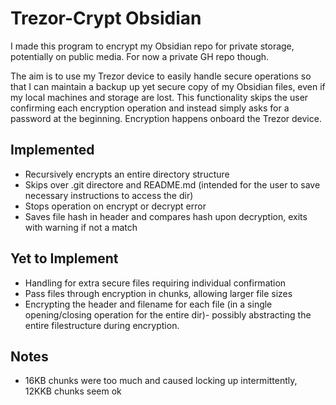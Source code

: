 # Trezor-Crypt Obsidian

I made this program to encrypt my Obsidian repo for private storage, potentially on public media. For now a private GH repo though.

The aim is to use my Trezor device to easily handle secure operations so that I can maintain a backup up yet secure copy of my Obsidian files, even if my local machines and storage are lost.
This functionality skips the user confirming each encryption operation and instead simply asks for a password at the beginning.
Encryption happens onboard the Trezor device.

## Implemented

- Recursively encrypts an entire directory structure
- Skips over .git directore and README.md (intended for the user to save necessary instructions to access the dir)
- Stops operation on encrypt or decrypt error
- Saves file hash in header and compares hash upon decryption, exits with warning if not a match


## Yet to Implement

- Handling for extra secure files requiring individual confirmation
- Pass files through encryption in chunks, allowing larger file sizes
- Encrypting the header and filename for each file (in a single opening/closing operation for the entire dir)- possibly abstracting the entire filestructure during encryption. 

## Notes

- 16KB chunks were too much and caused locking up intermittently, 12KKB chunks seem ok
